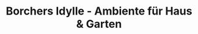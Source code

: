 ---
title: "Borchers Idylle - Ambiente für Haus & Garten"
url: /surwold/borchers-idylle-ambiente-fuer-haus-und-garten/
shop: Garten-Center
---